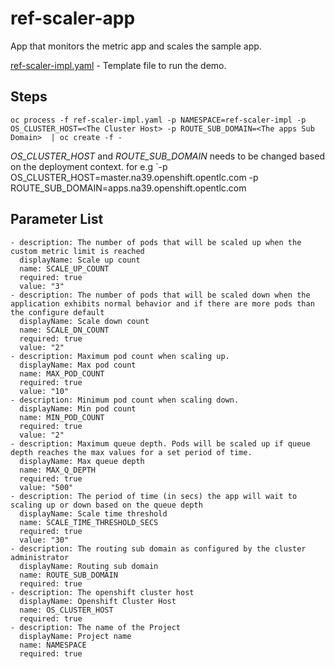 # ref-scaler-app
App that monitors the metric app and scales the sample app.

[ref-scaler-impl.yaml](https://github.com/codequester/ref-scaler-app/blob/master/ref-scaler-impl.yaml) - Template file to run the demo.

## Steps

`oc process -f ref-scaler-impl.yaml -p NAMESPACE=ref-scaler-impl -p OS_CLUSTER_HOST=<The Cluster Host> -p ROUTE_SUB_DOMAIN=<The apps Sub Domain>  | oc create -f -`

*OS_CLUSTER_HOST* and *ROUTE_SUB_DOMAIN* needs to be changed based on the deployment context. for e.g `-p OS_CLUSTER_HOST=master.na39.openshift.opentlc.com -p ROUTE_SUB_DOMAIN=apps.na39.openshift.opentlc.com

## Parameter List
```
- description: The number of pods that will be scaled up when the custom metric limit is reached
  displayName: Scale up count
  name: SCALE_UP_COUNT
  required: true
  value: "3"
- description: The number of pods that will be scaled down when the application exhibits normal behavior and if there are more pods than the configure default
  displayName: Scale down count
  name: SCALE_DN_COUNT
  required: true
  value: "2"
- description: Maximum pod count when scaling up.
  displayName: Max pod count
  name: MAX_POD_COUNT
  required: true
  value: "10"
- description: Minimum pod count when scaling down.
  displayName: Min pod count
  name: MIN_POD_COUNT
  required: true
  value: "2"
- description: Maximum queue depth. Pods will be scaled up if queue depth reaches the max values for a set period of time.
  displayName: Max queue depth
  name: MAX_Q_DEPTH
  required: true
  value: "500"
- description: The period of time (in secs) the app will wait to scaling up or down based on the queue depth 
  displayName: Scale time threshold
  name: SCALE_TIME_THRESHOLD_SECS
  required: true
  value: "30"
- description: The routing sub domain as configured by the cluster administrator
  displayName: Routing sub domain
  name: ROUTE_SUB_DOMAIN
  required: true
- description: The openshift cluster host
  displayName: Openshift Cluster Host
  name: OS_CLUSTER_HOST
  required: true
- description: The name of the Project 
  displayName: Project name
  name: NAMESPACE
  required: true
```
